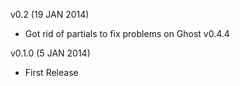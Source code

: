 v0.2 (19 JAN 2014)
- Got rid of partials to fix problems on Ghost v0.4.4

v0.1.0 (5 JAN 2014)
- First Release